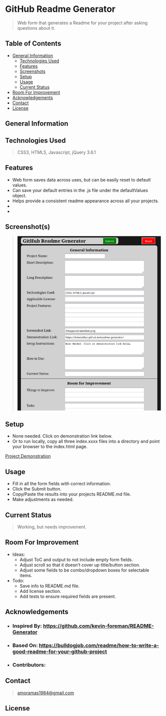 # GitHub Readme Generator

> Web form that generates a Readme for your project after asking questions about it.

## Table of Contents
  - [General Information](#general-information)
    - [Technologies Used](#technologies-used)
    - [Features](#features)
    - [Screenshots](#screenshots)
    - [Setup](#setup)
    - [Usage](#usage)
    - [Current Status](#current-status)
  - [Room For Improvement](#room-for-improvement)
  - [Acknowledgements](#acknowledgements)
  - [Contact](#contact)
  - [License](#license)


## General Information
  > 

## Technologies Used
  > CSS3, HTML5, Javascript, jQuery 3.6.1

## Features
  - Web form saves data across uses, but can be easily reset to defautl values.
  - Can save your default entries in the .js file under the defaultValues object.
  - Helps provide a consistent readme appearance across all your projects.
  - 
  - 

## Screenshot(s)
  > ![ScreenShot](./images/Screenshot_1.png)

## Setup
  - None needed. Click on demonstration link below.
- Or to run locally, copy all three index.xxxx files into a directory and point your browser to the index.html page.
  
[Project Demonstration](https://AmoraMas.github.io/RepoName/)

## Usage
  - Fill in all the form fields with correct information.
- Click the Submit button.
- Copy/Paste the results into your projects README.md file.
- Make adjustments as needed.

## Current Status
  > Working, but needs improvement.

## Room For Improvement
  - Ideas:
    - Adjust ToC and output to not include empty form fields.
    - Adjust scroll so that it doesn't cover up title/button section.
    - Adjust some fields to be combo/dropdown boxes for selectable items.
  - Todo:
    - Save info to README.md file.
    - Add license section.
    - Add tests to ensure required fields are present.

## Acknowledgements
  - ### Inspired By: https://github.com/kevin-foreman/README-Generator
  - ### Based On: https://bulldogjob.com/readme/how-to-write-a-good-readme-for-your-github-project
  - ### Contributors: 

## Contact
  > [amoramas1984@gmail.com](mailto:amoramas1984@gmail.com)

## License
  > 